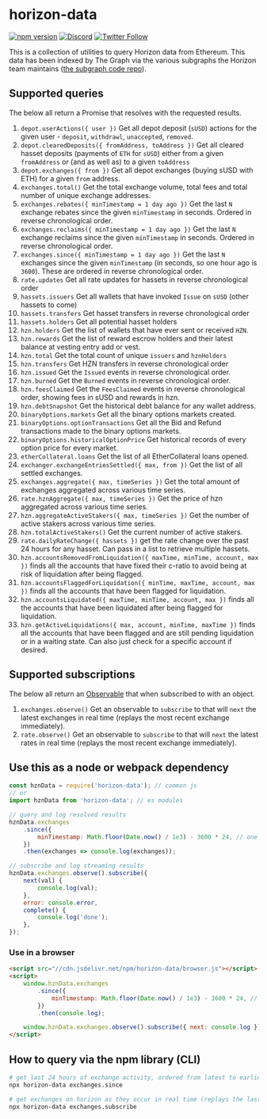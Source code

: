 # horizon-data

[![npm version](https://badge.fury.io/js/synthetix-data.svg)](https://badge.fury.io/js/synthetix-data)
[![Discord](https://img.shields.io/discord/413890591840272394.svg?color=768AD4&label=discord&logo=https%3A%2F%2Fdiscordapp.com%2Fassets%2F8c9701b98ad4372b58f13fd9f65f966e.svg)](https://discordapp.com/channels/413890591840272394/)
[![Twitter Follow](https://img.shields.io/twitter/follow/synthetix_io.svg?label=synthetix_io&style=social)](https://twitter.com/synthetix_io)

This is a collection of utilities to query Horizon data from Ethereum. This data has been indexed by The Graph via the various subgraphs the Horizon team maintains ([the subgraph code repo](https://github.com/PhoenixGlobal/horizon-subgraph)).

## Supported queries

The below all return a Promise that resolves with the requested results.

1. `depot.userActions({ user })` Get all depot deposit (`sUSD`) actions for the given user - `deposit`, `withdrawl`, `unaccepted`, `removed`.
2. `depot.clearedDeposits({ fromAddress, toAddress })` Get all cleared hasset deposits (payments of `ETH` for `sUSD`) either from a given `fromAddress` or (and as well as) to a given `toAddress`
3. `depot.exchanges({ from })` Get all depot exchanges (buying sUSD with ETH) for a given `from` address.
4. `exchanges.total()` Get the total exchange volume, total fees and total number of unique exchange addresses.
5. `exchanges.rebates({ minTimestamp = 1 day ago })` Get the last `N` exchange rebates since the given `minTimestamp` in seconds. Ordered in reverse chronological order.
6. `exchanges.reclaims({ minTimestamp = 1 day ago })` Get the last `N` exchange reclaims since the given `minTimestamp` in seconds. Ordered in reverse chronological order.
7. `exchanges.since({ minTimestamp = 1 day ago })` Get the last `N` exchanges since the given `minTimestamp` (in seconds, so one hour ago is `3600`). These are ordered in reverse chronological order.
8. `rate.updates` Get all rate updates for hassets in reverse chronological order
9. `hassets.issuers` Get all wallets that have invoked `Issue` on `sUSD` (other hassets to come)
10. `hassets.transfers` Get hasset transfers in reverse chronological order
11. `hassets.holders` Get all potential hasset holders
12. `hzn.holders` Get the list of wallets that have ever sent or received `HZN`.
13. `hzn.rewards` Get the list of reward escrow holders and their latest balance at vesting entry add or vest.
14. `hzn.total` Get the total count of unique `issuers` and `hznHolders`
15. `hzn.transfers` Get HZN transfers in reverse chronological order
16. `hzn.issued` Get the `Issued` events in reverse chronological order.
17. `hzn.burned` Get the `Burned` events in reverse chronological order.
18. `hzn.feesClaimed` Get the `FeesClaimed` events in reverse chronological order, showing fees in sUSD and rewards in hzn.
19. `hzn.debtSnapshot` Get the historical debt balance for any wallet address.
20. `binaryOptions.markets` Get all the binary options markets created.
21. `binaryOptions.optionTransactions` Get all the Bid and Refund transactions made to the binary options markets.
22. `binaryOptions.historicalOptionPrice` Get historical records of every option price for every market.
23. `etherCollateral.loans` Get the list of all EtherCollateral loans opened.
24. `exchanger.exchangeEntriesSettled({ max, from })` Get the list of all settled exchanges.
25. `exchanges.aggregate({ max, timeSeries })` Get the total amount of exchanges aggregated across various time series.
26. `rate.hznAggregate({ max, timeSeries })` Get the price of hzn aggregated across various time series.
27. `hzn.aggregateActiveStakers({ max, timeSeries })` Get the number of active stakers across various time series.
28. `hzn.totalActiveStakers()` Get the current number of active stakers.
29. `rate.dailyRateChange({ hassets })` get the rate change over the past 24 hours for any hasset. Can pass in a list to retrieve multiple hassets.
30. `hzn.accountsRemovedFromLiquidation({ maxTime, minTime, account, max })` finds all the accounts that have fixed their c-ratio to avoid being at risk of liquidation after being flagged.
31. `hzn.accountsFlaggedForLiquidation({ minTime, maxTime, account, max })` finds all the accounts that have been flagged for liquidation.
32. `hzn.accountsLiquidated({ maxTime, minTime, account, max })` finds all the accounts that have been liquidated after being flagged for liquidation.
33. `hzn.getActiveLiquidations({ max, account, minTime, maxTime })` finds all the accounts that have been flagged and are still pending liquidation or in a waiting state. Can also just check for a specific account if desired.

## Supported subscriptions

The below all return an [Observable](https://github.com/tc39/proposal-observable) that when subscribed to with an object.

1. `exchanges.observe()` Get an observable to `subscribe` to that will `next` the latest exchanges in real time (replays the most recent exchange immediately).
1. `rate.observe()` Get an observable to `subscribe` to that will `next` the latest rates in real time (replays the most recent exchange immediately).

## Use this as a node or webpack dependency

```javascript
const hznData = require('horizon-data'); // common js
// or
import hznData from 'horizon-data'; // es modules

// query and log resolved results
hznData.exchanges
	.since({
		minTimestamp: Math.floor(Date.now() / 1e3) - 3600 * 24, // one day ago
	})
	.then(exchanges => console.log(exchanges));

// subscribe and log streaming results
hznData.exchanges.observe().subscribe({
	next(val) {
		console.log(val);
	},
	error: console.error,
	complete() {
		console.log('done');
	},
});
```

### Use in a browser

```html
<script src="//cdn.jsdelivr.net/npm/horizon-data/browser.js"></script>
<script>
	window.hznData.exchanges
		.since({
			minTimestamp: Math.floor(Date.now() / 1e3) - 3600 * 24, // one day ago
		})
		.then(console.log);

	window.hznData.exchanges.observe().subscribe({ next: console.log });
</script>
```

## How to query via the npm library (CLI)

```bash
# get last 24 hours of exchange activity, ordered from latest to earliest
npx horizon-data exchanges.since

# get exchanges on horizon as they occur in real time (replays the last exchange first)
npx horizon-data exchanges.subscribe
```
